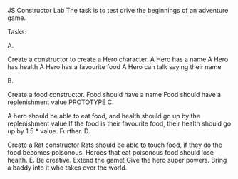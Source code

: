 JS Constructor Lab
The task is to test drive the beginnings of an adventure game.

Tasks:

A.

Create a constructor to create a Hero character.
A Hero has a name
A Hero has health
A Hero has a favourite food
A Hero can talk saying their name

B.

Create a food constructor.
Food should have a name
Food should have a replenishment value PROTOTYPE 
C.

A hero should be able to eat food, and health should go up by the replenishment value
If the food is their favourite food, their health should go up by 1.5 * value.
Further. D.

Create a Rat constructor
Rats should be able to touch food, if they do the food becomes poisonous.
Heroes that eat poisonous food should lose health.
E. Be creative. Extend the game! Give the hero super powers. Bring a baddy into it who takes over the world.